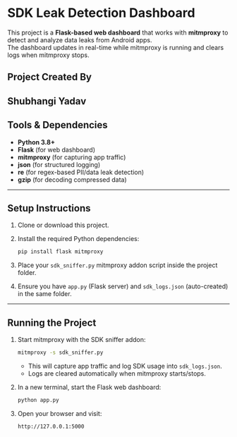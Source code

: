 # SDK Leak Detection Dashboard  

This project is a **Flask-based web dashboard** that works with **mitmproxy** to detect and analyze data leaks from Android apps.   
The dashboard updates in real-time while mitmproxy is running and clears logs when mitmproxy stops.  
## Project Created By  
**Shubhangi Yadav**   
---

## Tools & Dependencies  

- **Python 3.8+**  
- **Flask** (for web dashboard)  
- **mitmproxy** (for capturing app traffic)  
- **json** (for structured logging)  
- **re** (for regex-based PII/data leak detection)  
- **gzip** (for decoding compressed data)  

---

## Setup Instructions  

1. Clone or download this project.  
2. Install the required Python dependencies:  

   ```bash
   pip install flask mitmproxy
   ```



3. Place your `sdk_sniffer.py` mitmproxy addon script inside the project folder.  
4. Ensure you have `app.py` (Flask server) and `sdk_logs.json` (auto-created) in the same folder.  

---

##  Running the Project  

1. Start mitmproxy with the SDK sniffer addon:  

   ```bash
   mitmproxy -s sdk_sniffer.py
   ```

   - This will capture app traffic and log SDK usage into `sdk_logs.json`.  
   - Logs are cleared automatically when mitmproxy starts/stops.  

2. In a new terminal, start the Flask web dashboard:  

   ```bash
   python app.py
   ```

3. Open your browser and visit:  

   ```
   http://127.0.0.1:5000
   ```

 